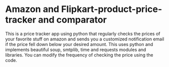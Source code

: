 # Amazon and Flipkart-product-price-tracker and comparator
This is a price tracker app using python that regularly checks the prices of your favorite stuff on amazon and sends you a customized notification email if the price fell down below your desired amount. This uses python and implements beautiful soup, smtplib, time and requests modules and libraries. You can modify the frequency of checking the price using the code.
